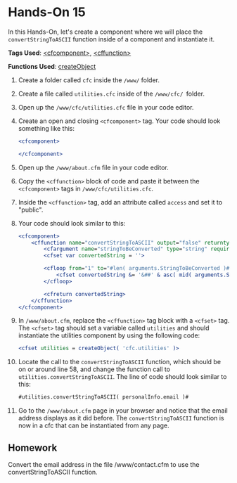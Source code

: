# Hands-On 15

In this Hands-On, let's create a component where we will place the `convertStringToASCII` function inside of a component and instantiate it.

**Tags Used**: [\<cfcomponent>](https://helpx.adobe.com/coldfusion/cfml-reference/coldfusion-tags/tags-c/cfcomponent.html), [\<cffunction>](https://helpx.adobe.com/coldfusion/cfml-reference/coldfusion-tags/tags-f/cffunction.html)

**Functions Used**: [createObject](https://helpx.adobe.com/coldfusion/cfml-reference/coldfusion-functions/functions-c-d/CreateObject.html)

1. Create a folder called `cfc` inside the `/www/` folder.
1. Create a file called `utilities.cfc` inside of the `/www/cfc/ `folder.
1. Open up the `/www/cfc/utilities.cfc` file in your code editor.
1. Create an open and closing `<cfcomponent>` tag. Your code should look something like this:

    ```cfml
    <cfcomponent>

    </cfcomponent>
    ```

1. Open up the `/www/about.cfm` file in your code editor.
1. Copy the `<cffunction>` block of code and paste it between the `<cfcomponent>` tags in `/www/cfc/utilities.cfc`.
1. Inside the `<cffunction>` tag, add an attribute called `access` and set it to "public".
1. Your code should look similar to this:

    ```cfml
    <cfcomponent>
        <cffunction name="convertStringToASCII" output="false" returntype="String" hint="Converts string to asccii string" access="public">
            <cfargument name="stringToBeConverted" type="string" required="true">
            <cfset var convertedString = ''>

            <cfloop from="1" to="#len( arguments.StringToBeConverted )#" index="i">
                <cfset convertedString &= '&##' & asc( mid( arguments.StringTobeConverted, i, 1 ) ) & ';'>
            </cfloop>

            <cfreturn convertedString>
        </cffunction>
    </cfcomponent>
    ```

1. In `/www/about.cfm`, replace the `<cffunction>` tag block with a `<cfset>` tag. The `<cfset>` tag should set a variable called `utilities` and should instantiate the utilities component by using the following code:

    ```cfml
    <cfset utilities = createObject( 'cfc.utilities' )>
    ```

1. Locate the call to the `convertStringToASCII` function, which should be on or around line 58, and change the function call to `utilities.convertStringToASCII`. The line of code should look similar to this:

    ```cfml
    #utilities.convertStringToASCII( personalInfo.email )#
    ```

1. Go to the `/www/about.cfm` page in your browser and notice that the email address displays as it did before. The `convertStringToASCII` function is now in a cfc that can be instantiated from any page.

Homework
--------

Convert the email address in the file /www/contact.cfm to use the convertStringToASCII function.
